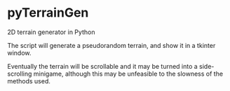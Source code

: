 pyTerrainGen
============

2D terrain generator in Python

The script will generate a pseudorandom terrain, and show it in a tkinter window.

Eventually the terrain will be scrollable and it may be turned into a side-scrolling minigame, although this may be unfeasible to the slowness of the methods used.

